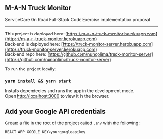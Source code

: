 ## M-A-N Truck Monitor

ServiceCare On Road Full-Stack Code Exercise implementation proposal

<hr />

This project is deployed here: [https://m-a-n-truck-monitor.herokuapp.com](https://m-a-n-truck-monitor.herokuapp.com)<br />
Back-end is deployed here: [https://truck-monitor-server.herokuapp.com](https://truck-monitor-server.herokuapp.com)<br />
Back-end repo here: [https://github.com/nunoplima/truck-monitor-server](https://github.com/nunoplima/truck-monitor-server)<br />

To run the project locally:

### `yarn install && yarn start`

Installs dependecies and runs the app in the development mode.<br />
Open [http://localhost:3000](http://localhost:3000) to view it in the browser.<br />

## Add your Google API credentials
Create a file in the root of the project called `.env` with the following:

```
REACT_APP_GOOGLE_KEY=yourgoogleapikey
```

